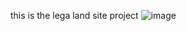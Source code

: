 this is the lega land site project
![image](https://user-images.githubusercontent.com/106331303/203351949-6277f2d8-63bc-4654-aa4c-e07851563e04.png)
